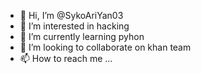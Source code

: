 - 👋 Hi, I’m @SykoAriYan03
- 👀 I’m interested in hacking
- 🌱 I’m currently learning pyhon
- 💞️ I’m looking to collaborate on khan team
- 📫 How to reach me ...

<!---
SykoAriYan03/SykoAriYan03 is a ✨ special ✨ repository because its `README.md` (this file) appears on your GitHub profile.
You can click the Preview link to take a look at your changes.
--->
